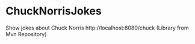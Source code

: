 # ChuckNorrisJokes
Show jokes about Chuck Norris http://localhost:8080/chuck (Library from Mvn Repository)
